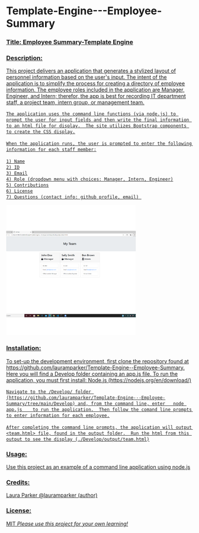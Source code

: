 # Template-Engine---Employee-Summary

<h3><u>Title: Employee Summary-Template Engine<u></h3>

<h3>Description:</h3> 
    This project delivers an application that generates a stylized layout of personnel information based on the user's input.  The intent of the application is to simplify the process for creating a directory of employee information.  The employee roles included in the application are Manager, Engineer, and Intern; therefor, the app is best for recording IT department staff, a project team, intern group, or management team.  
    
    The application uses the command line functions (via node.js) to prompt the user for input fields and then write the final information to an html file for display.  The site utilizes Bootstrap components to create the CSS display.
    
    When the application runs, the user is prompted to enter the following information for each staff member:

    1) Name
    2) ID
    3) Email
    4) Role (dropdown menu with choices: Manager, Intern, Engineer)
    5) Contributions
    6) License
    7) Questions (contact info: github profile, email) 
   

<p>
    <img src="/createREADME (2).png" width="350" height="350" />
</p>


  

<h3>Installation:</h3>
    To set-up the development environment, first clone the repository found at https://github.com/lauramparker/Template-Engine--Employee-Summary. Here you will find a Develop folder containing an app.js file. To run the application, you must first install: Node.js (https://nodejs.org/en/download/)
    
    Navigate to the /Develop/ folder (https://github.com/lauramparker/Template-Engine---Employee-Summary/tree/main/Develop) and, from the command line, enter   node app.js    to run the application.  Then follow the comand line prompts to enter information for each employee.

    After completing the command line prompts, the application will output <team.html> file, found in the output folder.  Run the html from this output to see the display (./Develop/output/team.html)

<h3>Usage:</h3>
    Use this project as an example of a command line application using node.js

<h3>Credits:</h3> Laura Parker @lauramparker (author)

<h3>License:</h3> MIT   <i>Please use this project for your own learning!</i> 